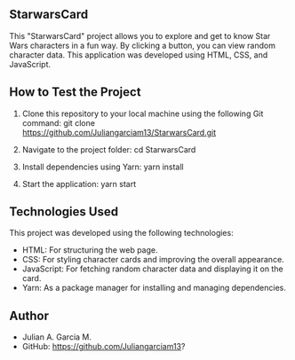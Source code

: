 ## StarwarsCard
This "StarwarsCard" project allows you to explore and get to know Star Wars characters in a fun way. By clicking a button, you can view random character data. This application was developed using HTML, CSS, and JavaScript.

## How to Test the Project
1. Clone this repository to your local machine using the following Git command: git clone https://github.com/Juliangarciam13/StarwarsCard.git

2. Navigate to the project folder: cd StarwarsCard

3. Install dependencies using Yarn: yarn install

4. Start the application: yarn start

## Technologies Used
This project was developed using the following technologies:

- HTML: For structuring the web page.
- CSS: For styling character cards and improving the overall appearance.
- JavaScript: For fetching random character data and displaying it on the card.
- Yarn: As a package manager for installing and managing dependencies.

## Author
- Julian A. Garcia M.
- GitHub: https://github.com/Juliangarciam13?